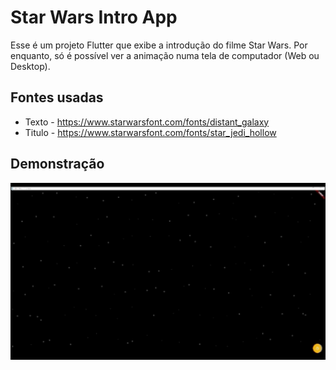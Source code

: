 # Star Wars Intro App

Esse é um projeto Flutter que exibe a introdução do filme Star Wars.
Por enquanto, só é possível ver a animação numa tela de computador (Web ou Desktop).

## Fontes usadas

- Texto - https://www.starwarsfont.com/fonts/distant_galaxy
- Titulo - https://www.starwarsfont.com/fonts/star_jedi_hollow

## Demonstração

![Demonstração](./example/video.gif)
